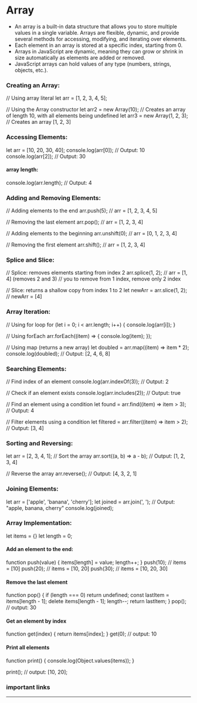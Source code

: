 # Array

- An array is a built-in data structure that allows you to store multiple values in a single variable. Arrays are flexible, dynamic, and provide several methods for accessing, modifying, and iterating over elements.
- Each element in an array is stored at a specific index, starting from 0.
- Arrays in JavaScript are dynamic, meaning they can grow or shrink in size automatically as elements are added or removed.
- JavaScript arrays can hold values of any type (numbers, strings, objects, etc.).


### Creating an Array:

// Using array literal
let arr = [1, 2, 3, 4, 5];

// Using the Array constructor
let arr2 = new Array(10);  // Creates an array of length 10, with all elements being undefined
let arr3 = new Array(1, 2, 3);  // Creates an array [1, 2, 3]


### Accessing Elements:

let arr = [10, 20, 30, 40];
console.log(arr[0]); // Output: 10
console.log(arr[2]); // Output: 30

#### array length:
console.log(arr.length); // Output: 4


### Adding and Removing Elements:

// Adding elements to the end
arr.push(5);  // arr = [1, 2, 3, 4, 5]

// Removing the last element
arr.pop();    // arr = [1, 2, 3, 4]

// Adding elements to the beginning
arr.unshift(0);  // arr = [0, 1, 2, 3, 4]

// Removing the first element
arr.shift();  // arr = [1, 2, 3, 4]


### Splice and Slice:

// Splice: removes elements starting from index 2
arr.splice(1, 2); // arr = [1, 4] (removes 2 and 3) // you to remove from 1 index, remove only 2 index

// Slice: returns a shallow copy from index 1 to 2
let newArr = arr.slice(1, 2); // newArr = [4]


### Array Iteration:

// Using for loop
for (let i = 0; i < arr.length; i++) {
  console.log(arr[i]);
}

// Using forEach
arr.forEach((item) => {
  console.log(item);
});

// Using map (returns a new array)
let doubled = arr.map((item) => item * 2);
console.log(doubled); // Output: [2, 4, 6, 8] 


### Searching Elements:

// Find index of an element
console.log(arr.indexOf(3));  // Output: 2

// Check if an element exists
console.log(arr.includes(2)); // Output: true

// Find an element using a condition
let found = arr.find((item) => item > 3); // Output: 4

// Filter elements using a condition
let filtered = arr.filter((item) => item > 2); // Output: [3, 4]


### Sorting and Reversing:

let arr = [2, 3, 4, 1];
// Sort the array
arr.sort((a, b) => a - b); // Output: [1, 2, 3, 4]

// Reverse the array
arr.reverse(); // Output: [4, 3, 2, 1]


### Joining Elements:

let arr = ['apple', 'banana', 'cherry'];
let joined = arr.join(', '); // Output: "apple, banana, cherry"
console.log(joined);

### Array Implementation:

let items = {}
let length = 0;

#### Add an element to the end:
function push(value) {
    items[length] = value;
    length++;
}
push(10); // items = [10]
push(20); // items = [10, 20]
push(30); // items = [10, 20, 30]

#### Remove the last element
function pop() {
    if (length === 0) return undefined;
    const lastItem = items[length - 1];
    delete items[length - 1];
    length--;
    return lastItem;
}
pop(); // output: 30


#### Get an element by index
function get(index) {
    return items[index];
}
get(0); // output: 10

#### Print all elements
function print() {
    console.log(Object.values(items));
}

print(); // output: [10, 20];


### important links
-----





